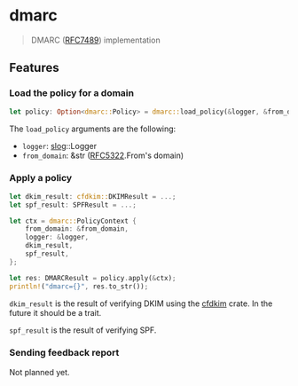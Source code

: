# dmarc

> DMARC ([RFC7489]) implementation

## Features

### Load the policy for a domain

```rust
let policy: Option<dmarc::Policy> = dmarc::load_policy(&logger, &from_domain).await?;
```

The `load_policy` arguments are the following:
- `logger`: [slog]::Logger
- `from_domain`: &str ([RFC5322].From's domain)

### Apply a policy

```rust
let dkim_result: cfdkim::DKIMResult = ...;
let spf_result: SPFResult = ...;

let ctx = dmarc::PolicyContext {
    from_domain: &from_domain,
    logger: &logger,
    dkim_result,
    spf_result,
};

let res: DMARCResult = policy.apply(&ctx);
println!("dmarc={}", res.to_str());
```

`dkim_result` is the result of verifying DKIM using the [cfdkim] crate. In the future it should be a trait.

`spf_result` is the result of verifying SPF.

### Sending feedback report

Not planned yet.

[RFC7489]: https://datatracker.ietf.org/doc/html/rfc7489
[slog]: https://crates.io/crates/slog
[RFC5322]: https://datatracker.ietf.org/doc/html/rfc5322
[cfdkim]: https://crates.io/crates/cfdkim

